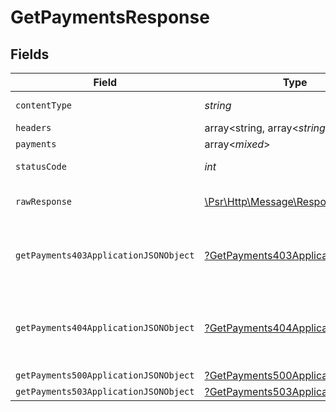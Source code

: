 # GetPaymentsResponse


## Fields

| Field                                                                                                             | Type                                                                                                              | Required                                                                                                          | Description                                                                                                       |
| ----------------------------------------------------------------------------------------------------------------- | ----------------------------------------------------------------------------------------------------------------- | ----------------------------------------------------------------------------------------------------------------- | ----------------------------------------------------------------------------------------------------------------- |
| `contentType`                                                                                                     | *string*                                                                                                          | :heavy_check_mark:                                                                                                | HTTP response content type for this operation                                                                     |
| `headers`                                                                                                         | array<string, array<*string*>>                                                                                    | :heavy_minus_sign:                                                                                                | N/A                                                                                                               |
| `payments`                                                                                                        | array<*mixed*>                                                                                                    | :heavy_minus_sign:                                                                                                | Example response                                                                                                  |
| `statusCode`                                                                                                      | *int*                                                                                                             | :heavy_check_mark:                                                                                                | HTTP response status code for this operation                                                                      |
| `rawResponse`                                                                                                     | [\Psr\Http\Message\ResponseInterface](https://www.php-fig.org/psr/psr-7/#33-psrhttpmessageresponseinterface)      | :heavy_minus_sign:                                                                                                | Raw HTTP response; suitable for custom response parsing                                                           |
| `getPayments403ApplicationJSONObject`                                                                             | [?GetPayments403ApplicationJSON](../../models/operations/GetPayments403ApplicationJSON.md)                        | :heavy_minus_sign:                                                                                                | **Access Denied**\<br/>Credentials supplied do not grant access to the requested resource.<br/>                   |
| `getPayments404ApplicationJSONObject`                                                                             | [?GetPayments404ApplicationJSON](../../models/operations/GetPayments404ApplicationJSON.md)                        | :heavy_minus_sign:                                                                                                | **Not Found**\<br/>\<br/>When you'll get `401 Unauthorized` response:<br/>- When there are no Accounts/Orders/Payment found.<br/> |
| `getPayments500ApplicationJSONObject`                                                                             | [?GetPayments500ApplicationJSON](../../models/operations/GetPayments500ApplicationJSON.md)                        | :heavy_minus_sign:                                                                                                | **Internal Server Error**<br/>                                                                                    |
| `getPayments503ApplicationJSONObject`                                                                             | [?GetPayments503ApplicationJSON](../../models/operations/GetPayments503ApplicationJSON.md)                        | :heavy_minus_sign:                                                                                                | **Service Unavailable**<br/>                                                                                      |